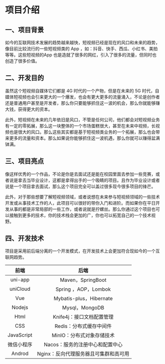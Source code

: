 # 项目介绍
## 一、项目背景
如今的互联网技术发展的趋势越来越快，短视频已经是现在的风口和未来的趋势，像目前比较流行的一些短视频类的 App ，如：抖音、快手、西瓜、小红书、美拍等等。这些短视频的App 也是造就了很多的网红，引入了很多的流量，但同时也创造了很多价值。

## 二、开发目的
虽然这个短视频自媒体它们都是 4G 时代的一个产物，但是在未来的 5G 时代，自媒体短视频也会引来更大的一个爆发，也会有更大更多的流量涌入，不论是创作者还是普通用户甚至是开发者，那么你只要能够抓住这一波的机会，那么你就能够赚大钱，获得更大的资本。

此外，短视频在未来的几年依旧是风口，不管是任何公司，他们都会对短视频业务有一定的零拓展，那么这一块整体的一个市场蛋糕很大，甚至在未来中视频，长视频也是很大的风口。那么这些其实都是基于短视频类业务的一个拓展，那么也会带来更多的流量和资本。那么如果说你能够抓住这一波机遇，那么你就可以赚得盆满钵满。

## 三、项目亮点
像这样优秀的一个作品，不论是你是去面试还是能在校园里面去参加一些竞赛，或者说是拿去当毕业设计，这都是拿得出手的一个吸睛的项目。且作为毕业设计或者说是一个项目拿去面试，那么这个项目完全可以盖过很多现今很多项目的锋芒。

此外，对于那些想要了解短视频领域，或者说想在未来参与短视频领域的一些技术开发或从事技术工作的人，此项目可以很好的带你入门和进阶。而如果你在平日开发从事的都是非常局部的一些工作，或者说就是拧螺丝。那么你通过这个项目也可以接触到更多的技术，你的技术栈会更加的广，你也可以拓宽自己的一个技术视野。

## 四、开发技术
项目是采用前后端分离的一个开发模式，在开发技术上会更加符合现如今的一个互联网趋势。



|    前端    |                 后端                  |
| :--------: | :-----------------------------------: |
|  uni-app   |           Maven，SpringBoot           |
|  uniCloud  |         Spring ，AOP，Lombok          |
|    Vue     |        Mybatis-plus，Hibernate        |
|   Nodejs   |            Mysql，MongoDB             |
|    Html    |       Knife4j：接口文档配置管理       |
|    CSS     |        Redis：分布式缓存中间件        |
| JavaScript |       MinIO：分布式对象存储技术       |
| 微信小程序 |    Nacos：服务的注册中心和配置中心    |
|   Androd   | Nginx：反向代理服务器且可集群和高可用 |

